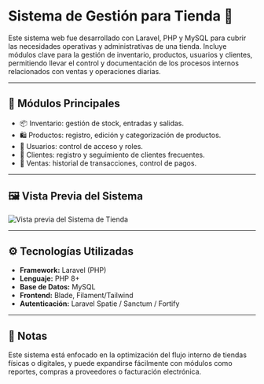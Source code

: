 # Sistema de Gestión para Tienda 🛒

Este sistema web fue desarrollado con Laravel, PHP y MySQL para cubrir las necesidades operativas y administrativas de una tienda. Incluye módulos clave para la gestión de inventario, productos, usuarios y clientes, permitiendo llevar el control y documentación de los procesos internos relacionados con ventas y operaciones diarias.

---

## 🧩 Módulos Principales

- 📦 Inventario: gestión de stock, entradas y salidas.
- 🛍️ Productos: registro, edición y categorización de productos.
- 👥 Usuarios: control de acceso y roles.
- 🧾 Clientes: registro y seguimiento de clientes frecuentes.
- 💼 Ventas: historial de transacciones, control de pagos.

---

## 🖼️ Vista Previa del Sistema

![Vista previa del Sistema de Tienda](https://workana.s3.amazonaws.com/portfolios/yt/b6fc2ebcf232918433c56338a2332e16/TiendaWeb.png?response-content-disposition=inline%3Bfilename%3D%22Tienda-Web.png%22&response-content-type=image%2Fpng&X-Amz-Content-Sha256=UNSIGNED-PAYLOAD&X-Amz-Algorithm=AWS4-HMAC-SHA256&X-Amz-Credential=AKIA33COQEVTJSIXHA73%2F20250506%2Fus-east-1%2Fs3%2Faws4_request&X-Amz-Date=20250506T213347Z&X-Amz-SignedHeaders=host&X-Amz-Expires=21600&X-Amz-Signature=546082d25076b5a335ad1c6a834c4684baf959f6ff2b470c7d4c893aceba36dc)

---

## ⚙️ Tecnologías Utilizadas

- **Framework:** Laravel (PHP)
- **Lenguaje:** PHP 8+
- **Base de Datos:** MySQL
- **Frontend:** Blade, Filament/Tailwind
- **Autenticación:** Laravel Spatie / Sanctum / Fortify

---

## 📌 Notas
Este sistema está enfocado en la optimización del flujo interno de tiendas físicas o digitales, y puede expandirse fácilmente con módulos como reportes, compras a proveedores o facturación electrónica.

